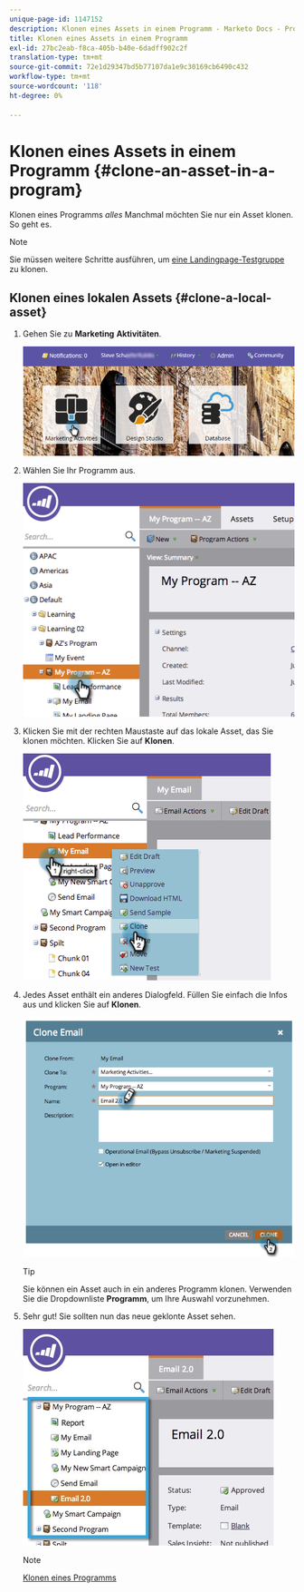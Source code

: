 ```yaml
---
unique-page-id: 1147152
description: Klonen eines Assets in einem Programm - Marketo Docs - Produktdokumentation
title: Klonen eines Assets in einem Programm
exl-id: 27bc2eab-f8ca-405b-b40e-6dadff902c2f
translation-type: tm+mt
source-git-commit: 72e1d29347bd5b77107da1e9c30169cb6490c432
workflow-type: tm+mt
source-wordcount: '118'
ht-degree: 0%

---
```


# Klonen eines Assets in einem Programm {#clone-an-asset-in-a-program}

Klonen eines Programms _alles_ Manchmal möchten Sie nur ein Asset klonen. So geht es.

>[!NOTE]
>
>Sie müssen weitere Schritte ausführen, um [eine Landingpage-Testgruppe](/help/marketo/product-docs/demand-generation/landing-pages/landing-page-actions/cloning-a-landing-page-test-group.md) zu klonen.

## Klonen eines lokalen Assets {#clone-a-local-asset}

1. Gehen Sie zu **Marketing** **Aktivitäten**.

   ![](assets/login-marketing-activities.png)

1. Wählen Sie Ihr Programm aus.

   ![](assets/image2014-9-23-15-3a56-3a12.png)

1. Klicken Sie mit der rechten Maustaste auf das lokale Asset, das Sie klonen möchten. Klicken Sie auf **Klonen**.

   ![](assets/image2014-9-23-15-3a56-3a25.png)

1. Jedes Asset enthält ein anderes Dialogfeld. Füllen Sie einfach die Infos aus und klicken Sie auf **Klonen**.

   ![](assets/image2014-9-23-15-3a56-3a34.png)

   >[!TIP]
   >
   >Sie können ein Asset auch in ein anderes Programm klonen. Verwenden Sie die Dropdownliste **Programm**, um Ihre Auswahl vorzunehmen.

1. Sehr gut! Sie sollten nun das neue geklonte Asset sehen.

   ![](assets/report.jpg)

   >[!NOTE]
   >
   >[Klonen eines Programms](/help/marketo/product-docs/core-marketo-concepts/programs/working-with-programs/clone-a-program.md)
